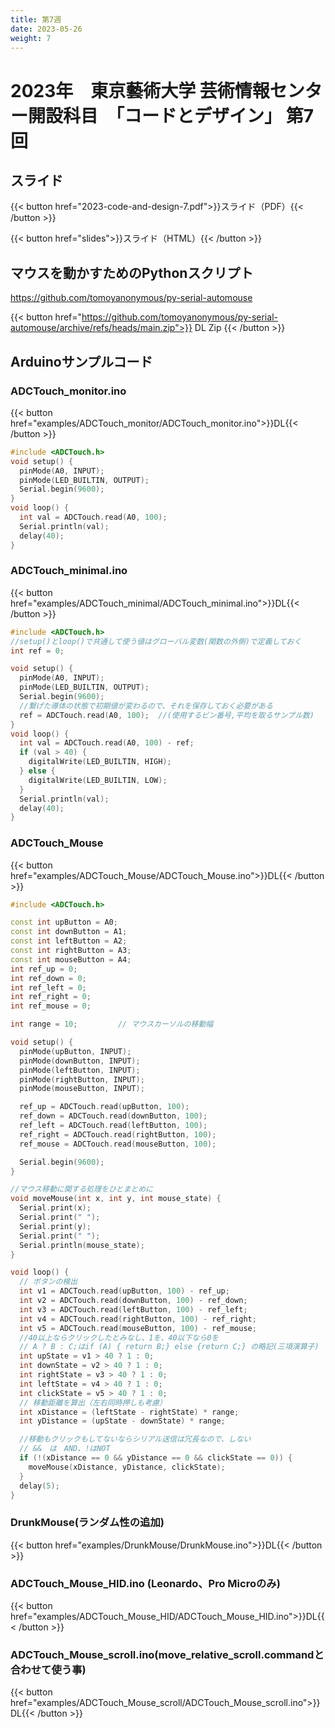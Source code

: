 ```yaml
---
title: 第7週
date: 2023-05-26
weight: 7
---
```


# 2023年　東京藝術大学 芸術情報センター開設科目　「コードとデザイン」 第7回

## スライド

{{< button href="2023-code-and-design-7.pdf">}}スライド（PDF）{{< /button >}}

{{< button href="slides">}}スライド（HTML）{{< /button >}}

## マウスを動かすためのPythonスクリプト

https://github.com/tomoyanonymous/py-serial-automouse

{{< button href="https://github.com/tomoyanonymous/py-serial-automouse/archive/refs/heads/main.zip">}} DL Zip {{< /button >}}

## Arduinoサンプルコード

### ADCTouch_monitor.ino

{{< button href="examples/ADCTouch_monitor/ADCTouch_monitor.ino">}}DL{{< /button >}}

```cpp
#include <ADCTouch.h>
void setup() {
  pinMode(A0, INPUT);
  pinMode(LED_BUILTIN, OUTPUT);
  Serial.begin(9600);
}
void loop() {
  int val = ADCTouch.read(A0, 100);
  Serial.println(val);
  delay(40);
}
```

### ADCTouch_minimal.ino

{{< button href="examples/ADCTouch_minimal/ADCTouch_minimal.ino">}}DL{{< /button >}}

```cpp
#include <ADCTouch.h>
//setup()とloop()で共通して使う値はグローバル変数(関数の外側)で定義しておく
int ref = 0;

void setup() {
  pinMode(A0, INPUT);
  pinMode(LED_BUILTIN, OUTPUT);
  Serial.begin(9600);
  //繋げた導体の状態で初期値が変わるので、それを保存しておく必要がある
  ref = ADCTouch.read(A0, 100);  //(使用するピン番号,平均を取るサンプル数)
}
void loop() {
  int val = ADCTouch.read(A0, 100) - ref;
  if (val > 40) {
    digitalWrite(LED_BUILTIN, HIGH);
  } else {
    digitalWrite(LED_BUILTIN, LOW);
  }
  Serial.println(val);
  delay(40);
}
```

### ADCTouch_Mouse

{{< button href="examples/ADCTouch_Mouse/ADCTouch_Mouse.ino">}}DL{{< /button >}}

```cpp
#include <ADCTouch.h>

const int upButton = A0;
const int downButton = A1;
const int leftButton = A2;
const int rightButton = A3;
const int mouseButton = A4;
int ref_up = 0;
int ref_down = 0;
int ref_left = 0;
int ref_right = 0;
int ref_mouse = 0;

int range = 10;         // マウスカーソルの移動幅

void setup() {
  pinMode(upButton, INPUT);
  pinMode(downButton, INPUT);
  pinMode(leftButton, INPUT);
  pinMode(rightButton, INPUT);
  pinMode(mouseButton, INPUT);

  ref_up = ADCTouch.read(upButton, 100);
  ref_down = ADCTouch.read(downButton, 100);
  ref_left = ADCTouch.read(leftButton, 100);
  ref_right = ADCTouch.read(rightButton, 100);
  ref_mouse = ADCTouch.read(mouseButton, 100);

  Serial.begin(9600);
}

//マウス移動に関する処理をひとまとめに
void moveMouse(int x, int y, int mouse_state) {
  Serial.print(x);
  Serial.print(" ");
  Serial.print(y);
  Serial.print(" ");
  Serial.println(mouse_state);
}

void loop() {
  // ボタンの検出
  int v1 = ADCTouch.read(upButton, 100) - ref_up;
  int v2 = ADCTouch.read(downButton, 100) - ref_down;
  int v3 = ADCTouch.read(leftButton, 100) - ref_left;
  int v4 = ADCTouch.read(rightButton, 100) - ref_right;
  int v5 = ADCTouch.read(mouseButton, 100) - ref_mouse;
  //40以上ならクリックしたとみなし、1を、40以下なら0を
  // A ? B : C;はif (A) { return B;} else {return C;} の略記(三項演算子)
  int upState = v1 > 40 ? 1 : 0;
  int downState = v2 > 40 ? 1 : 0;
  int rightState = v3 > 40 ? 1 : 0;
  int leftState = v4 > 40 ? 1 : 0;
  int clickState = v5 > 40 ? 1 : 0;
  // 移動距離を算出（左右同時押しも考慮）
  int xDistance = (leftState - rightState) * range;
  int yDistance = (upState - downState) * range;

  //移動もクリックもしてないならシリアル送信は冗長なので、しない
  // &&　は　AND、!はNOT
  if (!(xDistance == 0 && yDistance == 0 && clickState == 0)) {
    moveMouse(xDistance, yDistance, clickState);
  }
  delay(5);
}
```

### DrunkMouse(ランダム性の追加)

{{< button href="examples/DrunkMouse/DrunkMouse.ino">}}DL{{< /button >}}

### ADCTouch_Mouse_HID.ino (Leonardo、Pro Microのみ)

{{< button href="examples/ADCTouch_Mouse_HID/ADCTouch_Mouse_HID.ino">}}DL{{< /button >}}

### ADCTouch_Mouse_scroll.ino(move_relative_scroll.commandと合わせて使う事)

{{< button href="examples/ADCTouch_Mouse_scroll/ADCTouch_Mouse_scroll.ino">}}DL{{< /button >}}